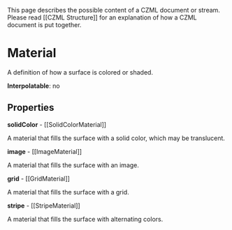 This page describes the possible content of a CZML document or stream.  Please read [[CZML Structure]] for an explanation of how a CZML document is put together.

# Material

A definition of how a surface is colored or shaded.

**Interpolatable**: no

## Properties

**solidColor** - [[SolidColorMaterial]]

A material that fills the surface with a solid color, which may be translucent.


**image** - [[ImageMaterial]]

A material that fills the surface with an image.


**grid** - [[GridMaterial]]

A material that fills the surface with a grid.


**stripe** - [[StripeMaterial]]

A material that fills the surface with alternating colors.


